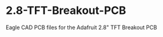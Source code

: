2.8-TFT-Breakout-PCB
====================

Eagle CAD PCB files for the Adafruit 2.8&quot; TFT Breakout PCB